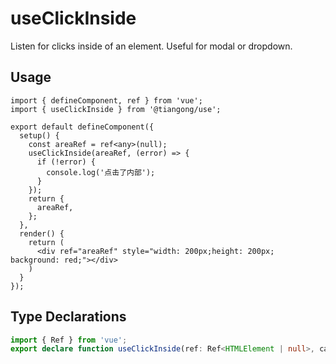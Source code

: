 # useClickInside

Listen for clicks inside of an element. Useful for modal or dropdown.

## Usage

<d-use-click-inside></d-use-click-inside>

```tsx
import { defineComponent, ref } from 'vue';
import { useClickInside } from '@tiangong/use';

export default defineComponent({
  setup() {
    const areaRef = ref<any>(null);
    useClickInside(areaRef, (error) => {
      if (!error) {
        console.log('点击了内部');
      }
    });
    return {
      areaRef,
    };
  },
  render() {
    return (
      <div ref="areaRef" style="width: 200px;height: 200px; background: red;"></div>
    )
  }
});
```

## Type Declarations

```ts
import { Ref } from 'vue';
export declare function useClickInside(ref: Ref<HTMLElement | null>, callback: (error?: Error) => void): void;

```